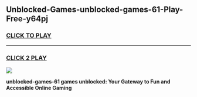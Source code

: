 
## Unblocked-Games-unblocked-games-61-Play-Free-y64pj
<h3>
<a href="https://premium76.site?title=unblocked-games-61&ref=22A">CLICK TO PLAY</a></h3>
<hr>

<h3>
<a href="https://premium76.site?title=unblocked-games-61&ref=22A">CLICK 2 PLAY</a>
  
</h3>

<a href="https://premium76.site?title=unblocked-games-61&ref=22A"><img src="https://clearcache.store/games.png"></a>


**unblocked-games-61 games unblocked: Your Gateway to Fun and Accessible Online Gaming**
